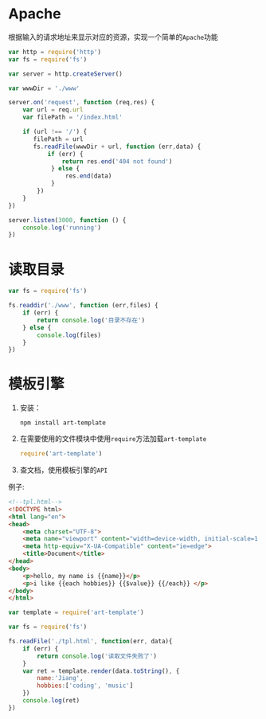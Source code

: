 # Apache

根据输入的请求地址来显示对应的资源，实现一个简单的`Apache`功能

```js
var http = require('http')
var fs = require('fs')

var server = http.createServer()

var wwwDir = './www'

server.on('request', function (req,res) {
    var url = req.url
    var filePath = '/index.html'

    if (url !== '/') {
       filePath = url
       fs.readFile(wwwDir + url, function (err,data) {
           if (err) {
               return res.end('404 not found')
            } else {
                res.end(data)
            }
        })
    } 
})

server.listen(3000, function () {
    console.log('running')
})
```

# 读取目录

```js
var fs = require('fs')

fs.readdir('./www', function (err,files) {
    if (err) {
        return console.log('目录不存在')
    } else {
        console.log(files)
    }
})
```

# 模板引擎

1. 安装：

   ```npm install art-template```

2. 在需要使用的文件模块中使用`require`方法加载`art-template`

   ```js
   require('art-template')
   ```

3. 查文档，使用模板引擎的`API`

例子:

```html
<!--tpl.html-->
<!DOCTYPE html>
<html lang="en">
<head>
    <meta charset="UTF-8">
    <meta name="viewport" content="width=device-width, initial-scale=1.0">
    <meta http-equiv="X-UA-Compatible" content="ie=edge">
    <title>Document</title>
</head>
<body>
    <p>hello, my name is {{name}}</p>
    <p>i like {{each hobbies}} {{$value}} {{/each}} </p>
</body>
</html>
```



```js
var template = require('art-template')

var fs = require('fs')

fs.readFile('./tpl.html', function(err, data){
    if (err) {
        return console.log('读取文件失败了')
    }
    var ret = template.render(data.toString(), {
        name:'Jiang',
        hobbies:['coding', 'music']
    })
    console.log(ret)
})

```
